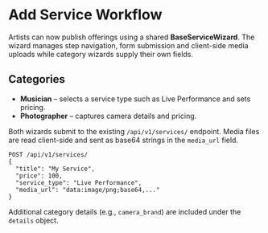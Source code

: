 # Add Service Workflow

Artists can now publish offerings using a shared **BaseServiceWizard**. The wizard manages step navigation, form submission and client-side media uploads while category wizards supply their own fields.

## Categories

- **Musician** – selects a service type such as Live Performance and sets pricing.
- **Photographer** – captures camera details and pricing.

Both wizards submit to the existing `/api/v1/services/` endpoint. Media files are read client-side and sent as base64 strings in the `media_url` field.

```http
POST /api/v1/services/
{
  "title": "My Service",
  "price": 100,
  "service_type": "Live Performance",
  "media_url": "data:image/png;base64,..."
}
```

Additional category details (e.g., `camera_brand`) are included under the `details` object.
